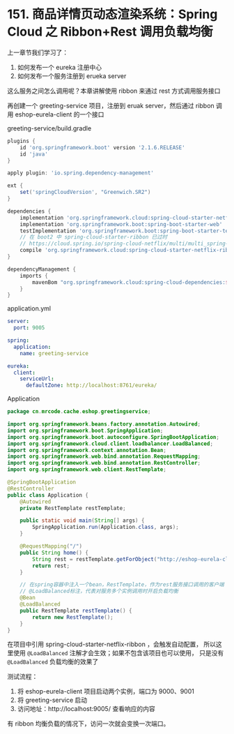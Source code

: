 # 151. 商品详情页动态渲染系统：Spring Cloud 之 Ribbon+Rest 调用负载均衡
上一章节我们学习了：

1. 如何发布一个 eureka 注册中心
2. 如何发布一个服务注册到 erueka server

这么服务之间怎么调用呢？本章讲解使用 ribbon 来通过 rest 方式调用服务接口

再创建一个 greeting-service 项目，注册到 eruak server，然后通过 ribbon 调用 eshop-eurela-client 的一个接口

greeting-service/build.gradle

```groovy
plugins {
    id 'org.springframework.boot' version '2.1.6.RELEASE'
    id 'java'
}

apply plugin: 'io.spring.dependency-management'

ext {
    set('springCloudVersion', "Greenwich.SR2")
}

dependencies {
    implementation 'org.springframework.cloud:spring-cloud-starter-netflix-eureka-client'
    implementation 'org.springframework.boot:spring-boot-starter-web'
    testImplementation 'org.springframework.boot:spring-boot-starter-test'
    // 在 boot2 中 spring-cloud-starter-ribbon 已过时
    // https://cloud.spring.io/spring-cloud-netflix/multi/multi_spring-cloud-ribbon.html
    compile 'org.springframework.cloud:spring-cloud-starter-netflix-ribbon'
}

dependencyManagement {
    imports {
        mavenBom "org.springframework.cloud:spring-cloud-dependencies:${springCloudVersion}"
    }
}

```

application.yml

```yml
server:
  port: 9005

spring:
  application:
    name: greeting-service

eureka:
  client:
    serviceUrl:
      defaultZone: http://localhost:8761/eureka/

```

Application

```java
package cn.mrcode.cache.eshop.greetingservice;

import org.springframework.beans.factory.annotation.Autowired;
import org.springframework.boot.SpringApplication;
import org.springframework.boot.autoconfigure.SpringBootApplication;
import org.springframework.cloud.client.loadbalancer.LoadBalanced;
import org.springframework.context.annotation.Bean;
import org.springframework.web.bind.annotation.RequestMapping;
import org.springframework.web.bind.annotation.RestController;
import org.springframework.web.client.RestTemplate;

@SpringBootApplication
@RestController
public class Application {
    @Autowired
    private RestTemplate restTemplate;

    public static void main(String[] args) {
        SpringApplication.run(Application.class, args);
    }

    @RequestMapping("/")
    public String home() {
        String rest = restTemplate.getForObject("http://eshop-eurela-client", String.class);
        return rest;
    }

    // 在spring容器中注入一个bean，RestTemplate，作为rest服务接口调用的客户端
    // @LoadBalanced标注，代表对服务多个实例调用时开启负载均衡
    @Bean
    @LoadBalanced
    public RestTemplate restTemplate() {
        return new RestTemplate();
    }
}
```

在项目中引用 spring-cloud-starter-netflix-ribbon ，会触发自动配置，
所以这里使用 `@LoadBalanced` 注解才会生效；如果不包含该项目也可以使用，
只是没有 `@LoadBalanced` 负载均衡的效果了

测试流程：

1. 将 eshop-eurela-client 项目启动两个实例，端口为 9000、9001
2. 将 greeting-service 启动
3. 访问地址：http://localhost:9005/ 查看响应的内容

有 ribbon 均衡负载的情况下，访问一次就会变换一次端口。


<iframe  height="500px" width="100%" frameborder=0 allowfullscreen="true" :src="$withBase('/ads.html')"></iframe>